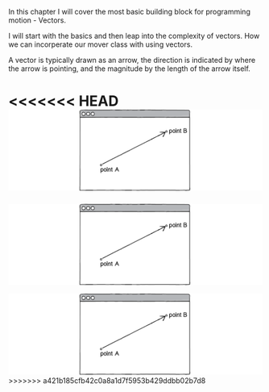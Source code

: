 In this chapter I will cover the most basic building block for programming motion - Vectors.

I will start with the basics and then leap into the complexity of vectors. How we can incorperate our mover class with using vectors. 

A vector is typically drawn as an arrow, the direction is indicated by where the arrow is pointing, and the magnitude by the length of the arrow itself.



<<<<<<< HEAD
![](images/vec.png)
=======
![wank](images/vec.png)

<img src = "images/vec.png">
>>>>>>> a421b185cfb42c0a8a1d7f5953b429ddbb02b7d8

